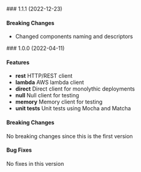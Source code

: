 <a name="1.1.1"></a> ### 1.1.1 (2022-12-23)

#### Breaking Changes
* Changed components naming and descriptors

<a name="1.0.0"></a> ### 1.0.0 (2022-04-11)

#### Features
* **rest** HTTP/REST client
* **lambda** AWS lambda client
* **direct** Direct client for monolythic deployments
* **null** Null client for testing
* **memory** Memory client for testing
* **unit tests** Unit tests using Mocha and Matcha

#### Breaking Changes
No breaking changes since this is the first version

#### Bug Fixes
No fixes in this version

